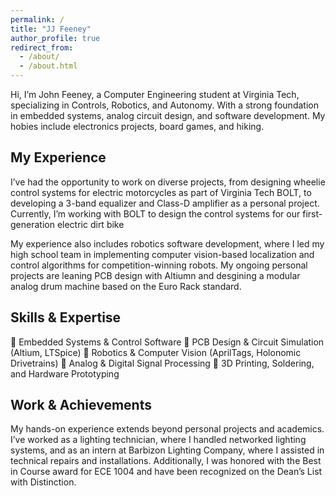 ```yaml
---
permalink: /
title: "JJ Feeney"
author_profile: true
redirect_from: 
  - /about/
  - /about.html
---
```


Hi, I’m John Feeney, a Computer Engineering student at Virginia Tech, specializing in Controls, Robotics, and Autonomy. With a strong foundation in embedded systems, analog circuit design, and software development. My hobies include electronics projects, board games, and hiking.
## My Experience ##
I’ve had the opportunity to work on diverse projects, from designing wheelie control systems for electric motorcycles as part of Virginia Tech BOLT, to developing a 3-band equalizer and Class-D amplifier as a personal project. Currently, I’m working with BOLT to design the control systems for our first-generation electric dirt bike

My experience also includes robotics software development, where I led my high school team in implementing computer vision-based localization and control algorithms for competition-winning robots. My ongoing personal projects are leaning PCB design with Altiumn and desgining a modular analog drum machine based on the Euro Rack standard. 

## Skills & Expertise ##
🔹 Embedded Systems & Control Software
🔹 PCB Design & Circuit Simulation (Altium, LTSpice)
🔹 Robotics & Computer Vision (AprilTags, Holonomic Drivetrains)
🔹 Analog & Digital Signal Processing
🔹 3D Printing, Soldering, and Hardware Prototyping

## Work & Achievements ##
My hands-on experience extends beyond personal projects and academics. I’ve worked as a lighting technician, where I handled networked lighting systems, and as an intern at Barbizon Lighting Company, where I assisted in technical repairs and installations. Additionally, I was honored with the Best in Course award for ECE 1004 and have been recognized on the Dean’s List with Distinction.